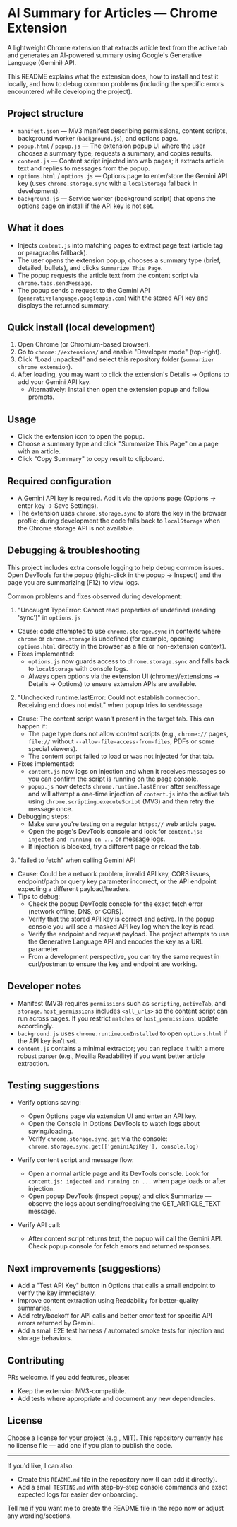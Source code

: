 # AI Summary for Articles — Chrome Extension

A lightweight Chrome extension that extracts article text from the active tab and generates an AI-powered summary using Google's Generative Language (Gemini) API.

This README explains what the extension does, how to install and test it locally, and how to debug common problems (including the specific errors encountered while developing the project).

## Project structure

- `manifest.json` — MV3 manifest describing permissions, content scripts, background worker (`background.js`), and options page.
- `popup.html` / `popup.js` — The extension popup UI where the user chooses a summary type, requests a summary, and copies results.
- `content.js` — Content script injected into web pages; it extracts article text and replies to messages from the popup.
- `options.html` / `options.js` — Options page to enter/store the Gemini API key (uses `chrome.storage.sync` with a `localStorage` fallback in development).
- `background.js` — Service worker (background script) that opens the options page on install if the API key is not set.


## What it does

- Injects `content.js` into matching pages to extract page text (article tag or paragraphs fallback).
- The user opens the extension popup, chooses a summary type (brief, detailed, bullets), and clicks `Summarize This Page`.
- The popup requests the article text from the content script via `chrome.tabs.sendMessage`.
- The popup sends a request to the Gemini API (`generativelanguage.googleapis.com`) with the stored API key and displays the returned summary.


## Quick install (local development)

1. Open Chrome (or Chromium-based browser).
2. Go to `chrome://extensions/` and enable "Developer mode" (top-right).
3. Click "Load unpacked" and select this repository folder (`summarizer chrome extension`).
4. After loading, you may want to click the extension's Details -> Options to add your Gemini API key.
   - Alternatively: Install then open the extension popup and follow prompts.


## Usage

- Click the extension icon to open the popup.
- Choose a summary type and click "Summarize This Page" on a page with an article.
- Click "Copy Summary" to copy result to clipboard.


## Required configuration

- A Gemini API key is required. Add it via the options page (Options -> enter key -> Save Settings).
- The extension uses `chrome.storage.sync` to store the key in the browser profile; during development the code falls back to `localStorage` when the Chrome storage API is not available.


## Debugging & troubleshooting

This project includes extra console logging to help debug common issues. Open DevTools for the popup (right-click in the popup -> Inspect) and the page you are summarizing (F12) to view logs.

Common problems and fixes observed during development:

1) "Uncaught TypeError: Cannot read properties of undefined (reading 'sync')" in `options.js`
- Cause: code attempted to use `chrome.storage.sync` in contexts where `chrome` or `chrome.storage` is undefined (for example, opening `options.html` directly in the browser as a file or non-extension context).
- Fixes implemented:
  - `options.js` now guards access to `chrome.storage.sync` and falls back to `localStorage` with console logs.
  - Always open options via the extension UI (chrome://extensions -> Details -> Options) to ensure extension APIs are available.

2) "Unchecked runtime.lastError: Could not establish connection. Receiving end does not exist." when popup tries to `sendMessage`
- Cause: The content script wasn't present in the target tab. This can happen if:
  - The page type does not allow content scripts (e.g., `chrome://` pages, `file://` without `--allow-file-access-from-files`, PDFs or some special viewers).
  - The content script failed to load or was not injected for that tab.
- Fixes implemented:
  - `content.js` now logs on injection and when it receives messages so you can confirm the script is running on the page console.
  - `popup.js` now detects `chrome.runtime.lastError` after `sendMessage` and will attempt a one-time injection of `content.js` into the active tab using `chrome.scripting.executeScript` (MV3) and then retry the message once.
- Debugging steps:
  - Make sure you're testing on a regular `https://` web article page.
  - Open the page's DevTools console and look for `content.js: injected and running on ...` or message logs.
  - If injection is blocked, try a different page or reload the tab.

3) "failed to fetch" when calling Gemini API
- Cause: Could be a network problem, invalid API key, CORS issues, endpoint/path or query key parameter incorrect, or the API endpoint expecting a different payload/headers.
- Tips to debug:
  - Check the popup DevTools console for the exact fetch error (network offline, DNS, or CORS).
  - Verify that the stored API key is correct and active. In the popup console you will see a masked API key log when the key is read.
  - Verify the endpoint and request payload. The project attempts to use the Generative Language API and encodes the key as a URL parameter.
  - From a development perspective, you can try the same request in curl/postman to ensure the key and endpoint are working.


## Developer notes

- Manifest (MV3) requires `permissions` such as `scripting`, `activeTab`, and `storage`. `host_permissions` includes `<all_urls>` so the content script can run across pages. If you restrict `matches` or `host_permissions`, update accordingly.
- `background.js` uses `chrome.runtime.onInstalled` to open `options.html` if the API key isn't set.
- `content.js` contains a minimal extractor; you can replace it with a more robust parser (e.g., Mozilla Readability) if you want better article extraction.


## Testing suggestions

- Verify options saving:
  - Open Options page via extension UI and enter an API key.
  - Open the Console in Options DevTools to watch logs about saving/loading.
  - Verify `chrome.storage.sync.get` via the console: `chrome.storage.sync.get(['geminiApiKey'], console.log)`

- Verify content script and message flow:
  - Open a normal article page and its DevTools console. Look for `content.js: injected and running on ...` when page loads or after injection.
  - Open popup DevTools (inspect popup) and click Summarize — observe the logs about sending/receiving the GET_ARTICLE_TEXT message.

- Verify API call:
  - After content script returns text, the popup will call the Gemini API. Check popup console for fetch errors and returned responses.


## Next improvements (suggestions)

- Add a "Test API Key" button in Options that calls a small endpoint to verify the key immediately.
- Improve content extraction using Readability for better-quality summaries.
- Add retry/backoff for API calls and better error text for specific API errors returned by Gemini.
- Add a small E2E test harness / automated smoke tests for injection and storage behaviors.


## Contributing

PRs welcome. If you add features, please:
- Keep the extension MV3-compatible.
- Add tests where appropriate and document any new dependencies.


## License

Choose a license for your project (e.g., MIT). This repository currently has no license file — add one if you plan to publish the code.


---

If you'd like, I can also:
- Create this `README.md` file in the repository now (I can add it directly).
- Add a small `TESTING.md` with step-by-step console commands and exact expected logs for easier dev onboarding.

Tell me if you want me to create the README file in the repo now or adjust any wording/sections.